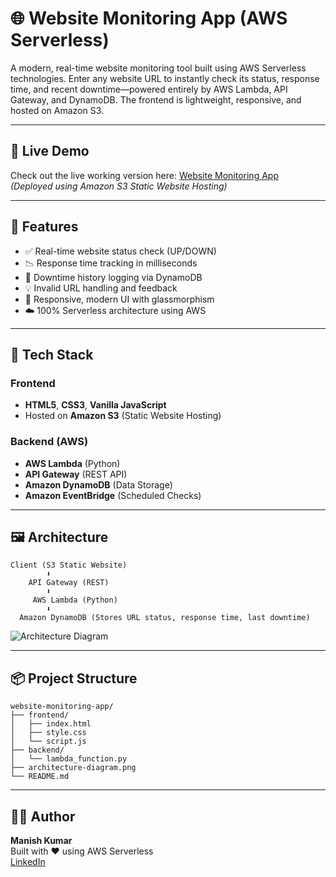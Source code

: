 # 🌐 Website Monitoring App (AWS Serverless)

A modern, real-time website monitoring tool built using AWS Serverless technologies. Enter any website URL to instantly check its status, response time, and recent downtime—powered entirely by AWS Lambda, API Gateway, and DynamoDB. The frontend is lightweight, responsive, and hosted on Amazon S3.

---

## 🔗 Live Demo

Check out the live working version here: [Website Monitoring App](http://site-monitoring-frontend.s3-website.ap-south-1.amazonaws.com)  
*(Deployed using Amazon S3 Static Website Hosting)*

---

## 🚀 Features

- ✅ Real-time website status check (UP/DOWN)
- 📉 Response time tracking in milliseconds
- 🧠 Downtime history logging via DynamoDB
- 💡 Invalid URL handling and feedback
- 📱 Responsive, modern UI with glassmorphism
- ☁️ 100% Serverless architecture using AWS

---

## 🧰 Tech Stack

### Frontend
- **HTML5**, **CSS3**, **Vanilla JavaScript**
- Hosted on **Amazon S3** (Static Website Hosting)

### Backend (AWS)
- **AWS Lambda** (Python)
- **API Gateway** (REST API)
- **Amazon DynamoDB** (Data Storage)
- **Amazon EventBridge** (Scheduled Checks)

---

## 🖼️ Architecture

```
Client (S3 Static Website)
        ⬇️
    API Gateway (REST)
        ⬇️
     AWS Lambda (Python)
        ⬇️
  Amazon DynamoDB (Stores URL status, response time, last downtime)
```

![Architecture Diagram](architecture-diagram.png)

---

## 📦 Project Structure

```
website-monitoring-app/
├── frontend/
│   ├── index.html
│   ├── style.css
│   └── script.js
├── backend/
│   └── lambda_function.py
├── architecture-diagram.png
└── README.md
```

---

## 👨‍💻 Author

**Manish Kumar**  
Built with ❤️ using AWS Serverless  
[LinkedIn](https://www.linkedin.com/mnshkumr)

